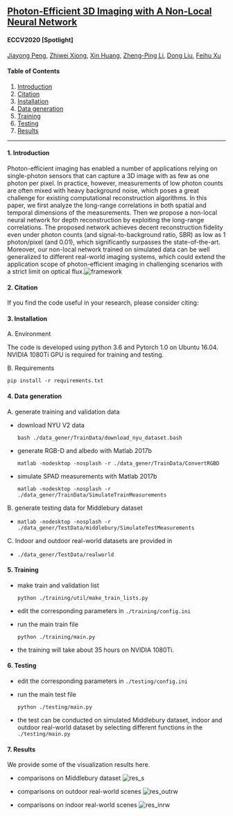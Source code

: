 ## [Photon-Efficient 3D Imaging with A Non-Local Neural Network](https://www.ecva.net/papers/eccv_2020/papers_ECCV/html/5471_ECCV_2020_paper.php)

#### **ECCV2020** [Spotlight]

[Jiayong Peng](https://scholar.google.com/citations?user=cXdZl0wAAAAJ&hl=en), [Zhiwei Xiong](https://scholar.google.com/citations?user=Snl0HPEAAAAJ&hl=en), [Xin Huang](https://quantum.ustc.edu.cn/web/en/node/480), [Zheng-Ping Li](https://quantum.ustc.edu.cn/web/en/node/694), [Dong Liu](https://scholar.google.com/citations?user=lOWByxoAAAAJ&hl=en), [Feihu Xu](https://scholar.google.ca/citations?user=-EZOdMIAAAAJ&hl=en)

#### **Table of Contents**

1. [Introduction](#1-introduction)
2. [Citation](#2-citation)
3. [Installation](#3-installation)
4. [Data generation](#4-data-generation)
5. [Training](#5-training)
6. [Testing](#6-testing)
7. [Results](#7-results)

----

#### 1. Introduction

Photon-efficient imaging has enabled a number of applications relying on single-photon sensors that can capture a 3D image with as few as one photon per pixel. In practice, however, measurements of low photon counts are often mixed with heavy background noise, which poses a great challenge for existing computational reconstruction algorithms. In this paper, we first analyze the long-range correlations in both spatial and temporal dimensions of the measurements. Then we propose a non-local neural network for depth reconstruction by exploiting the long-range correlations. The proposed network achieves decent reconstruction fidelity even under photon counts (and signal-to-background ratio, SBR) as low as 1 photon/pixel (and 0.01), which significantly surpasses the state-of-the-art. Moreover, our non-local network trained on simulated data can be well generalized to different real-world imaging systems, which could extend the application scope of photon-efficient imaging in challenging scenarios with a strict limit on optical flux.![framework](https://github.com/JiayongO-O/Photon-Efficient-3D-Imaging-with-A-Non-Local-Neural-Network/blob/master/data_gener/framework-1.png)

#### 2. Citation

If you find the code useful in your research, please consider citing:



#### 3. Installation

A. Environment

The code is developed using python 3.6 and Pytorch 1.0 on Ubuntu 16.04. NVIDIA 1080Ti GPU is required for training and testing. 

B. Requirements

`pip install -r requirements.txt`

#### 4. Data generation

A. generate training and validation data

- download NYU V2 data

  `bash ./data_gener/TrainData/download_nyu_dataset.bash`

- generate RGB-D and albedo with Matlab 2017b

  `matlab -nodesktop -nosplash -r ./data_gener/TrainData/ConvertRGBD`

- simulate SPAD measurements with Matlab 2017b

  `matlab -nodesktop -nosplash -r ./data_gener/TrainData/SimulateTrainMeasurements`

B. generate testing data for Middlebury dataset

- `matlab -nodesktop -nosplash -r ./data_gener/TestData/middlebury/SimulateTestMeasurements`

C. Indoor and outdoor real-world datasets are provided in 

- `./data_gener/TestData/realworld`

#### 5. Training

- make train and validation list

  `python ./training/util/make_train_lists.py`

- edit the corresponding parameters in `./training/config.ini`

- run the main train file

  `python ./training/main.py`

- the training will take about 35 hours on NVIDIA 1080Ti.

#### 6. Testing

- edit the corresponding parameters in `./testing/config.ini`

- run the main test file

  `python ./testing/main.py`

- the test can be conducted on simulated Middlebury dataset, indoor and outdoor real-world dataset by selecting different functions in the `./testing/main.py`

#### 7. Results

We provide some of the visualization results here.

- comparisons on Middlebury dataset
![res_s](https://github.com/JiayongO-O/Photon-Efficient-3D-Imaging-with-A-Non-Local-Neural-Network/blob/master/data_gener/res_s.png)

- comparisons on outdoor real-world scenes
![res_outrw](https://github.com/JiayongO-O/Photon-Efficient-3D-Imaging-with-A-Non-Local-Neural-Network/blob/master/data_gener/res_outrw.png)

- comparisons on indoor real-world scenes
![res_inrw](https://github.com/JiayongO-O/Photon-Efficient-3D-Imaging-with-A-Non-Local-Neural-Network/blob/master/data_gener/res_inrw.png)


































